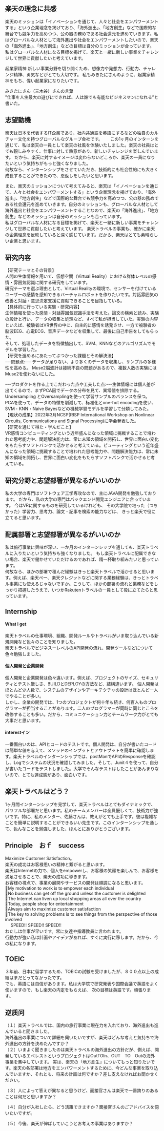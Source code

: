 ## 楽天の理念に共感
楽天のミッションは「イノベーションを通じて、人々と社会をエンパワーメントする」という企業理念を掲げており、「海外進出」、「地方創生」などで国際的な舞台でも競争力を高めつつ、公の器の務めである社会還元を進めていきます。私はグローバルな人材として海外進出や社会をエンパワーメントしたいので、楽天の「海外進出」、「地方創生」などの目標は自分のミッションが合っています。
私はグローバルな人材になる目標を掲げて、楽天と一緒に新しい事業をチャレンジして世界に貢献したいと考えています。  

起業家精神
新しい事業分野を切り開くため、想像力や発想力、行動力、チャレンジ精神、勇気などがとても大切です。
私もみきたにさんのように、起業家精神をもち、偉い起業家になりたいです。

みきたにさん（三木谷）さんの言葉  
”仕事を人生最大の遊びにできれば、人は誰でも有能なビジネスマンになれる”と書いた。  

## 志望動機
楽天は日本を代表するIT企業であり、社内共通語を英語にするなどの独自のカルチャー文化を持つグローバルなグループ会社です。　　
この1ヶ月のインターンを通じて、私は楽天の一員として楽天の社風を体験いたしました。楽天の社員はとても親しみやすく、仕事に対して熱意があり、新しいチャレンジを楽しんでいます。
だから、楽天に対するイメージは変わらないどころか、楽天の一員になりたいという気持ちがもっと強くなりました。  
何故なら、インターンシップをさせていただき、技術的にも社会性的にも大きく成長することができたので、恩返しをしたいと思います。  

また、楽天のミッションについて考えてみると、楽天は「イノベーションを通じて、人々と社会をエンパワーメントする」という企業理念を掲げており、「海外進出」、「地方創生」などで国際的な舞台でも競争力を高めつつ、公の器の務めである社会還元を進めていきます。自分のミッションも、グローバルな人材として海外進出と社会をエンパワーメントすることなので、楽天の「海外進出」、「地方創生」などのミッションは自分のミッションも合っています。  
私はグローバルな人材になる目標を掲げて、楽天と一緒に新しい事業をチャレンジして世界に貢献したいと考えています。
楽天トラベルの事業も、確かに楽天の企業理念を反映していると深く感じています。だから、楽天はとても素晴らしい企業と思います。  

## 研究内容
 【研究テーマとその背景】  
 人間の生体情報を用いて、仮想空間（Virtual Reality）における群体レベルの感情・雰囲気認識に関する研究をしています。  
 研究テーマを選ぶ理由として、Virtual Realityの環境で、センサーを付けているユーザーの感情を感知できるバーチャルロボットを作りたいです。対話雰囲気の改善と対話・意思決定支援に貢献できることを目指している。    
 【具体的に行っている実験・研究内容】  
 生体情報を使った感情・対話雰囲気認識手法を考えた。論文の検索と読み、実験の設計と行い、データの収集と処理など、すべて私が担当していた。実験の内容といえば、被験者はVR世界の中に、自主的に感情を誘発させ、一方で被験者の脳波EEG、心電ECG、音声データなどを収集して、最後に自己申告をしてもらった。   
そして、処理したデータを特徴抽出して、SVM、KNNなどのアルゴリズムでモデルを学習した。  
 【研究を進めるにあたってぶつかった課題とその解決法】  
---問題点:--- データが足りない、より多くのデータを収集し、サンプルの多様性を高める。 Muse2脳波計は接続不良の問題があるので、複数人数の実験にはMuse2を使わないにした。
 
---プロダクトを作る上でこだわった点や工夫した点:---生体情報には個人差が出てくるので、まずPCA図でデータの分布を見て、異常値を排除する。 Undersampling とOversamplingを使って学習サンプルのバランスを保つ。 PCAを使って、データの特徴を削減して、标准化とone-hot encodingを使い、SVM・KNN・Naive Bayesなどの機械学習モデルを学習して分類してみた。  
 【現状の成果】2022年3月NCSP(RISP International Workshop on Nonlinear Circuits, Communications and Signal Processing)に学会発表した。   
 【研究を通じて得た・学んだこと】  
  VR感情コンピューティングという近年盛んになった領域に挑戦することで培われた思考能力や、問題解決能力は、常に未知の領域を開拓し、世界に面白い変化をもたらすソフトバンクで活かせると考えている。ピューティングという近年盛んになった領域に挑戦することで培われた思考能力や、問題解決能力は、常に未知の領域を開拓し、世界に面白い変化をもたらすソフトバンクで活かせると考えている。  

## 研究分野と志望部署が異なるがいいのか
私の大学の専門はソフトウェア工学専攻なので、主にJAVA開発を勉強しております。
だから、私の大学の専門はバックエンド開発エンジニアに合っています。
今はVRに関するものを研究しているけれども、
その大学院で培った（つちかった）学習力、思考力、論文・記事を検索の能力などは、
きっと楽天で役に立てると思います。

## 配属部署と志望部署が異なるがいいのか
私は旅行事業に興味が深い、一か月のインターンシップを通しても、楽天トラベルに入りたいという気持ちも強くなりました。
もし楽天トラベルに配属できない場合、楽天で働かせていただけるのであれば、精一杯取り組みたいと思っています。  
何故なら、ほかの部署で積んだ経験はきっと楽天トラベルで活かせると思います。例えば、楽天ぺー、楽天クレジットなどに関する業務経験は、きっとトラベル事業にも使えるじゃないですか。こうして、ほかの部署の流れと業務などをしっかり把握したうえで、いつかRakutenトラベルの一員として役に立てたらと思っています。  

## Internship
#### What I get
楽天トラベルの仕事環境、組織、開発ルールやトラベルがいま取り込んでいる新規開発など色々のことを知りました。    
楽天トラベルでビジネスーレベルのAPI開発の流れ、開発ツールなどについて色々勉強しました。  
#### 個人開発と企業開発
個人開発と企業開発は色々違います。例えば、プロジェクトのサイズ、セキュリティとテスト厳しさ、BUILDとDEPLOYの方法など、結構違います。
個人開発はほとんど少人数で、システムのデザインやアーキテクチャの設計はほとんど一人でやることが多い。  
しかし、企業の開発では、1つのプロジェクトが何十年も続き、何百人ものプログラマーが担当することがあります。二人のプログラマーが同時に同じところを改修することも多い。だから、コミュニケーション力とチームワーク力がとても大事だと思います。  

#### interestイン
一番面白いのは、APIとコードのテストです。個人開発は、自分が書いたコードは簡単な値を与えて、メソッドのインプットとアウトプットを簡単に確認します。楽天トラベルのインターンシップでは、postManでAPIのResponseを確認し、Logでシステムの状況を確認してみました。そして、Junit４を使って、自分が書いたコードをテストしました。大学でそんなテストはしたことがあんまりないので、とても達成感があり、面白いです。  

## 楽天トラベルはどう？
1ヶ月間インターンシップを見学して、楽天トラベルはとてもダイナミックで、パワフルな部署だと思います。私のチームメンバーは全員優しくて、技術力が強いです。特に、私のメンター、佐藤さんは、教えがとても上手です。彼は複雑なことを簡単に説明することができるいい先生です。このインターンシップを通して、色んなことを勉強しました、ほんとにありがとうございます。  

## Principle　おｆ　success
Maximize Customer Satisfaction。  
楽天の成功はお客様思いの精神と繋がると思います。  
楽天はInternetの力で、個人をempowerし、お客様の笑顔を楽しんで、お客様を満足させることで、楽天の成功に導きます。  
お客様の視点で、事業の展開やサービスの開発は順調になると思います。  
 My motivation to work is to empower each individual  
 No business can get off the ground unless the customer is delighted   
 The Internet can liven up local shopping areas all over the country   
 Today, people shop for entertainment   
 Always aim to maximize customer satisfaction   
 The key to solving problems is to see things from the perspective of those involved  
　
SPEED!! SPEED!! SPEED!!   
わたしは仕事が早いです。常に友達や指導教員に言われます。  
行動力が強い私は計画やアイデアがあれば、すぐに実行に移します。だから、今の私になります。  

## TOEIC
３年前、日本に留学するため、TOEICの試験を受けましたが、８００点以上の成績はまだとってなかったです。  
でも、英語には自信があります。私は大学院で研究発表や国際会議で英語をよく使いますので、もし楽天の内定をもらえば、
次の目標は英語です。頑張ります。  

## 逆质问
（１）楽天トラベルでは、国内の旅行事業に現在力を入れており、海外進出も進んでいると聞きました。  
海外進出の事業について詳細を伺いたいですが、楽天はどんな考えと気持ちで海外進出の方針を決めたんですか？  
（２）いまよく聞きましたのは楽天トラベルの海外進出の方針だが、例えば、開発しているエベレストというプロジェクトはOutTOIn、OUT　TO　Outの海外事業を集中しています。
実は、楽天の「地方創生」についてもっと知りたいです。楽天の各部署は地方をエンパワーメントするために、今どんな事業を取り込んでいますか、それとも、将来の計画は何ですか？差し支えなければお聞かせください。

（３）人によって答えが異なると思うけど、面接官さんは楽天で一番誇りのあることは何だと思いますか？  

（４）自分が入社したら、どう活躍できますか？面接官さんのごアドバイスを伺いたいですが。  

（５）今後、楽天が伸ばしていこうとお考えの事業はありますか？
